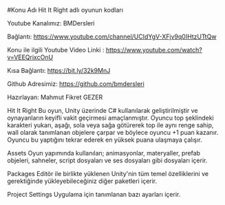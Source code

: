 #Konu Adı
Hit It Right adlı oyunun kodları

Youtube Kanalımız: BMDersleri

Bağlantı: https://www.youtube.com/channel/UCIdYgV-XFjv9q0IHtzUTtQw

Konu ile ilgili Youtube Video Linki : https://www.youtube.com/watch?v=VEEQrixcOnU

Kısa Bağlantı: https://bit.ly/32k9MnJ

Github Adresimiz: https://github.com/bmdersleri

Hazırlayan: Mahmut Fikret GEZER

Hit It Right
Bu oyun, Unity üzerinde C# kullanılarak geliştirilmiştir ve oynayanların keyifli vakit geçirmesi amaçlanmıştır. Oyuncu top şeklindeki karakteri yukarı, aşağı, sola veya sağa götürerek top ile aynı renge sahip, wall olarak tanımlanan objelere çarpar ve böylece oyuncu +1 puan kazanır. Oyuncu bu yaptığını tekrar ederek en yüksek puana ulaşmaya çalışır.

Assets
Oyun yapımında kullanılan; animasyonlar, materyaller, prefab objeleri, sahneler, script dosyaları ve ses dosyaları gibi dosyaları içerir.

Packages
Editör ile birlikte yüklenen Unity'nin tüm temel özelliklerini ve gerektiğinde yükleyebileceğiniz diğer paketleri içerir.

Project Settings
Uygulama için tanımlanan bazı ayarları içerir.